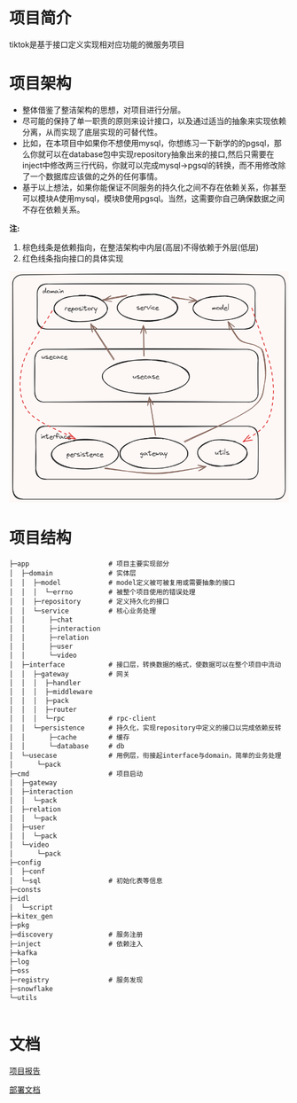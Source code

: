 # 项目简介
tiktok是基于接口定义实现相对应功能的微服务项目
# 项目架构
- 整体借鉴了整洁架构的思想，对项目进行分层。
- 尽可能的保持了单一职责的原则来设计接口，以及通过适当的抽象来实现依赖分离，从而实现了底层实现的可替代性。
- 比如，在本项目中如果你不想使用mysql，你想练习一下新学的的pgsql，那么你就可以在database包中实现repository抽象出来的接口,然后只需要在inject中修改两三行代码，你就可以完成mysql->pgsql的转换，而不用修改除了一个数据库应该做的之外的任何事情。
- 基于以上想法，如果你能保证不同服务的持久化之间不存在依赖关系，你甚至可以模块A使用mysql，模块B使用pgsql。当然，这需要你自己确保数据之间不存在依赖关系。

**注:**
1. 棕色线条是依赖指向，在整洁架构中内层(高层)不得依赖于外层(低层)
2. 红色线条指向接口的具体实现

![tiktok-structure.png](docs/tiktok-structure.png)


# 项目结构
```text
├─app                    # 项目主要实现部分
│  ├─domain              # 实体层
│  │  ├─model            # model定义被可被复用或需要抽象的接口
│  │  │  └─errno         # 被整个项目使用的错误处理
│  │  ├─repository       # 定义持久化的接口
│  │  └─service          # 核心业务处理
│  │      ├─chat
│  │      ├─interaction
│  │      ├─relation
│  │      ├─user
│  │      └─video
│  ├─interface           # 接口层，转换数据的格式，使数据可以在整个项目中流动
│  │  ├─gateway          # 网关
│  │  │  ├─handler
│  │  │  ├─middleware
│  │  │  ├─pack
│  │  │  ├─router
│  │  │  └─rpc           # rpc-client
│  │  └─persistence      # 持久化，实现repository中定义的接口以完成依赖反转
│  │      ├─cache        # 缓存
│  │      └─database     # db
│  └─usecase             # 用例层，衔接起interface与domain，简单的业务处理
│      └─pack
├─cmd                    # 项目启动
│  ├─gateway
│  ├─interaction
│  │  └─pack
│  ├─relation
│  │  └─pack
│  ├─user
│  │  └─pack
│  └─video
│      └─pack
├─config
│  ├─conf
│  └─sql                 # 初始化表等信息
├─consts
├─idl
│  └─script
├─kitex_gen
├─pkg
├─discovery              # 服务注册
├─inject                 # 依赖注入
├─kafka
├─log
├─oss
├─registry               # 服务发现
├─snowflake
└─utils


```

# 文档
[项目报告](https://o0e45m7p53e.feishu.cn/docx/I2p2dZaPIoYuJQxPmprc4krbnqL)

[部署文档](https://o0e45m7p53e.feishu.cn/docx/R8ybdyX1XoKlYIxlXhYcPm33nRY)
